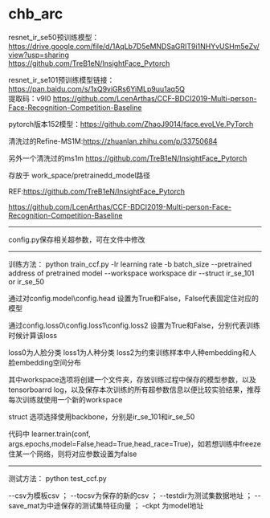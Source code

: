 # chb_arc

resnet_ir_se50预训练模型：https://drive.google.com/file/d/1AqLb7D5eMNDSaGRIT9i1NHYvUSHm5eZv/view?usp=sharing  
https://github.com/TreB1eN/InsightFace_Pytorch

resnet_ir_se101预训练模型链接：https://pan.baidu.com/s/1xQ9viGRs6YiMLp9uu1aq5Q   
提取码：v9l0   https://github.com/LcenArthas/CCF-BDCI2019-Multi-person-Face-Recognition-Competition-Baseline

pytorch版本152模型：https://github.com/ZhaoJ9014/face.evoLVe.PyTorch

清洗过的Refine-MS1M:https://zhuanlan.zhihu.com/p/33750684

另外一个清洗过的ms1m https://github.com/TreB1eN/InsightFace_Pytorch

存放于
work_space/pretrainedd_model路径

REF:https://github.com/TreB1eN/InsightFace_Pytorch

https://github.com/LcenArthas/CCF-BDCI2019-Multi-person-Face-Recognition-Competition-Baseline
 
 
--------------------------------------------------------------------------------------------------------

config.py保存相关超参数，可在文件中修改

---------------------------------------------------------------------------------------------------------

训练方法：
python train_ccf.py -lr learning rate -b batch_size --pretrained address of pretrained model --workspace workspace dir --struct ir_se_101 or ir_se_50

通过对config.model\config.head 设置为True和False，False代表固定住对应的模型

通过config.loss0\config.loss1\config.loss2 设置为True和False，分别代表训练时候计算该loss

loss0为人脸分类 loss1为人种分类 loss2为约束训练样本中人种embedding和人脸embedding空间分布

其中workspace选项将创建一个文件夹，存放训练过程中保存的模型参数，以及tensorboarrd log，以及保存本次训练的所有超参数信息以便比较实验结果，推荐每次训练就使用一个新的workspace

struct 选项选择使用backbone，分别是ir_se_101和ir_se_50

代码中
learner.train(conf, args.epochs,model=False,head=True,head_race=True)，如若想训练中freeze住某一个网络，则将对应参数设置为false

---------------------------------------------------------------------------------------------------------
测试方法：
python test_ccf.py

--csv为模板csv   ；
--tocsv为保存的新的csv  ；
--testdir为测试集数据地址  ；
--save_mat为中途保存的测试集特征向量  ；
-ckpt 为model地址

